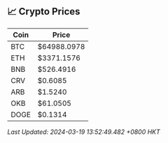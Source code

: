 ## 📈 Crypto Prices

| Coin | Price |
| ---- | ----- |
| BTC | $64988.0978 |
| ETH | $3371.1576 |
| BNB | $526.4916 |
| CRV | $0.6085 |
| ARB | $1.5240 |
| OKB | $61.0505 |
| DOGE | $0.1314 |

_Last Updated: 2024-03-19 13:52:49.482 +0800 HKT_